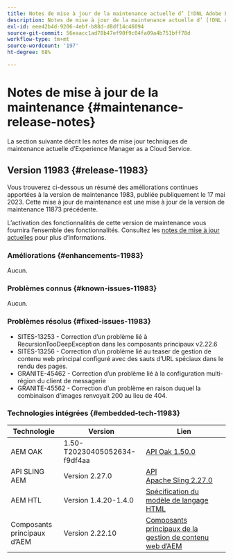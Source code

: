 ```yaml
---
title: Notes de mise à jour de la maintenance actuelle d’ [!DNL Adobe Experience Manager]  as a Cloud Service.
description: Notes de mise à jour de la maintenance actuelle d’ [!DNL Adobe Experience Manager]  as a Cloud Service.
exl-id: eee42b4d-9206-4ebf-b88d-d8df14c46094
source-git-commit: 56eaacc1ad78b47ef90f9c04fa09a4b751bff78d
workflow-type: tm+mt
source-wordcount: '197'
ht-degree: 68%

---
```


# Notes de mise à jour de la maintenance {#maintenance-release-notes}

La section suivante décrit les notes de mise jour techniques de maintenance actuelle d’Experience Manager as a Cloud Service.

## Version 11983 {#release-11983}

Vous trouverez ci-dessous un résumé des améliorations continues apportées à la version de maintenance 1983, publiée publiquement le 17 mai 2023. Cette mise à jour de maintenance est une mise à jour de la version de maintenance 11873 précédente.

L’activation des fonctionnalités de cette version de maintenance vous fournira l’ensemble des fonctionnalités. Consultez les [notes de mise à jour actuelles](/help/release-notes/release-notes-cloud/release-notes-current.md) pour plus d’informations.

### Améliorations {#enhancements-11983}

Aucun.

### Problèmes connus {#known-issues-11983}

Aucun.

### Problèmes résolus {#fixed-issues-11983}

- SITES-13253 - Correction d’un problème lié à RecursionTooDeepException dans les composants principaux v2.22.6
- SITES-13256 - Correction d’un problème lié au teaser de gestion de contenu web principal configuré avec des sauts d’URL spéciaux dans le rendu des pages.
- GRANITE-45462 - Correction d’un problème lié à la configuration multi-région du client de messagerie
- GRANITE-45562 - Correction d’un problème en raison duquel la combinaison d’images renvoyait 200 au lieu de 404.

### Technologies intégrées {#embedded-tech-11983}

| Technologie | Version | Lien |
|---|---|---|
| AEM OAK | 1.50-T20230405052634-f9df4aa | [API Oak 1.50.0](https://www.javadoc.io/doc/org.apache.jackrabbit/oak-api/1.50.0/index.html) |
| API SLING AEM | Version 2.27.0 | [API Apache Sling 2.27.0](https://www.javadoc.io/doc/org.apache.sling/org.apache.sling.api/latest/index.html) |
| AEM HTL | Version 1.4.20-1.4.0 | [Spécification du modèle de langage HTML](https://github.com/adobe/htl-spec) |
| Composants principaux d’AEM | Version 2.22.10 | [Composants principaux de la gestion de contenu web d’AEM](https://github.com/adobe/aem-core-wcm-components) |
